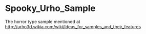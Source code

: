 # Spooky_Urho_Sample
The horror type sample mentioned at http://urho3d.wikia.com/wiki/Ideas_for_samples_and_their_features
